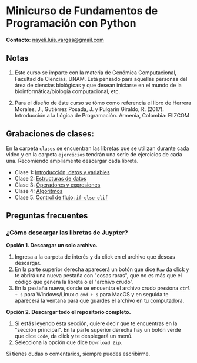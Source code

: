 #  Minicurso de Fundamentos de Programación con Python

**Contacto**: <nayeli.luis.vargas@gmail.com>

## Notas 

1. Este curso se imparte con la materia de Genómica Computacional, Facultad de Ciencias, UNAM. Está pensado para aquellas personas del área de ciencias biológicas y que desean iniciarse en el mundo de la bioinformática/biología computacional, etc. 

2. Para el diseño de éste curso se tómo como referencia el libro de Herrera Morales, J., Gutiérrez Posada, J. y Pulgarín Giraldo, R. (2017). Introducción a la Lógica de Programación. Armenia, Colombia: ElIZCOM


## Grabaciones de clases:

En la carpeta `clases` se encuentran las libretas que se utilizan durante cada video y en la carpeta `ejercicios` tendrán una serie de ejercicios de cada una. Recomiendo ampliamente descargar cada libreta.

* Clase 1: [Introducción, datos y variables](https://drive.google.com/file/d/1UNayK5Eb3P_W1f2uk5p9G1InxGQjxPP7/view?usp=share_link)
* Clase 2: [Estructuras de datos](https://drive.google.com/file/d/1YiO9EobOIOoLtlUpiZAmxK1AD6UkEEsw/view?usp=share_link)
* Clase 3: [Operadores y expresiones](https://www.youtube.com/watch?v=10YGTC-ptVM&list=PLvN9mIQVac_T8OzPSTZWMdkAEtX0NArX5&index=1)
* Clase 4: [Algoritmos](https://www.youtube.com/watch?v=xrdocLcp5Pg)
* Clase 5. [Control de flujo: `if-else-elif`](https://www.youtube.com/watch?v=YWEsl-Km1JY)

## Preguntas frecuentes 

### ¿Cómo descargar las libretas de Juypter? 

**Opción 1. Descargar un solo archivo.**

1. Ingresa a la carpeta de interés y da click en el archivo que deseas descargar.
2. En la parte superior derecha aparecerá un botón que dice `Raw` da click y te abrirá una nueva pestaña con "cosas raras", que no es más que el código que genera la libreta o el "archivo crudo". 
3. En la pestaña nueva, donde se encuentra el archivo crudo presiona `ctrl + s` para Windows/Linux o `cmd + s` para MacOS y en seguida te aparecerá la ventana para que guardes el archivo en tu computadora. 

**Opción 2. Descargar todo el repositorio completo.** 

1. Si estás leyendo ésta sección, quiere decir que te encuentras en la "sección principal". En la parte superior derecha hay un botón verde que dice `Code`, da click y te desplegará un menú. 
2. Selecciona la opción que dice `Download Zip`.

Si tienes dudas o comentarios, siempre puedes escribirme.
